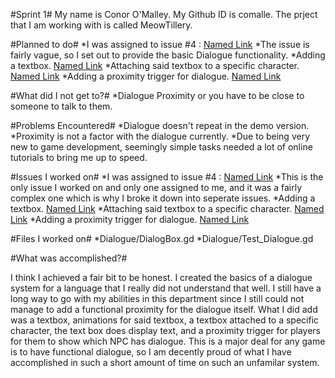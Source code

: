 #Sprint 1#
My name is Conor O'Malley. My Github ID is comalle. The prject that I am working with is called MeowTillery.

#Planned to do#
*I was assigned to issue #4 : [Named Link](https://github.com/Jazny/Meowtillary/issues/4 "Issue 4")
*The issue is fairly vague, so I set out to provide the basic Dialogue functionality.
*Adding a textbox.  [Named Link](https://github.com/Jazny/Meowtillary/issues/17 "Issue 17")
*Attaching said textbox to a specific character. [Named Link](https://github.com/Jazny/Meowtillary/issues/16 "Issue 16")
*Adding a proximity trigger for dialogue. [Named Link](https://github.com/Jazny/Meowtillary/issues/18 "Issue 18")

#What did I not get to?#
*Dialogue Proximity or you have to be close to someone to talk to them.

#Problems Encountered#
*Dialogue doesn't repeat in the demo version.
*Proximity is not a factor with the dialogue currently.
*Due to being very new to game development, seemingly simple tasks needed a lot of online tutorials to bring me  up to speed.

#Issues I worked on#
*I was assigned to issue #4 : [Named Link](https://github.com/Jazny/Meowtillary/issues/4 "Issue 4") 
*This is the only issue I worked on and only one assigned to me, and it was a fairly complex one which is why I broke it down into seperate issues.
*Adding a textbox.  [Named Link](https://github.com/Jazny/Meowtillary/issues/17 "Issue 17")
*Attaching said textbox to a specific character. [Named Link](https://github.com/Jazny/Meowtillary/issues/16 "Issue 16")
*Adding a proximity trigger for dialogue. [Named Link](https://github.com/Jazny/Meowtillary/issues/18 "Issue 18")

#Files I worked on#
*Dialogue/DialogBox.gd
*Dialogue/Test_Dialogue.gd

#What was accomplished?#

I think I achieved a fair bit to be honest. I created the basics of a dialogue system for a language that I really did not understand that well.
I still have a long way to go with my abilities in this department since I still could not manage to add a functional proximity for the dialogue itself.
What I did add was a textbox, animations for said textbox, a textbox attached to a specific character, the text box does display text, and 
a proximity trigger for players for them to show which NPC has dialogue. This is a major deal for any game is to have functional dialogue, so I am decently 
proud of what I have accomplished in such a short amount of time on such an unfamilar system.

